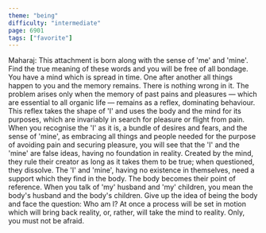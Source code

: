 ```yaml
---
theme: "being"
difficulty: "intermediate"
page: 6901
tags: ["favorite"]
---
```


Maharaj: This attachment is born along with the sense of 'me' and 'mine'. Find the true meaning of these words and you will be free of all bondage. You have a mind which is spread in time. One after another all things happen to you and the memory remains. There is nothing wrong in it. The problem arises only when the memory of past pains and pleasures — which are essential to all organic life — remains as a reflex, dominating behaviour. This reflex takes the shape of 'I' and uses the body and the mind for its purposes, which are invariably in search for pleasure or flight from pain. When you recognise the 'I' as it is, a bundle of desires and fears, and the sense of 'mine', as embracing all things and people needed for the purpose of avoiding pain and securing pleasure, you will see that the 'I' and the 'mine' are false ideas, having no foundation in reality. Created by the mind, they rule their creator as long as it takes them to be true; when questioned, they dissolve. The 'I' and 'mine', having no existence in themselves, need a support which they find in the body. The body becomes their point of reference. When you talk of 'my' husband and 'my' children, you mean the body's husband and the body's children. Give up the idea of being the body and face the question: Who am l? At once a process will be set in motion which will bring back reality, or, rather, will take the mind to reality. Only, you must not be afraid.